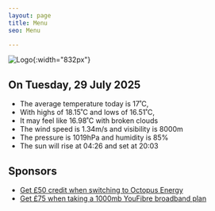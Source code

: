 ```yaml
---
layout: page
title: Menu
seo: Menu

---
```


![Logo](/images/logo.jpg){:width="832px"}

<!-- weather_marker starts -->
## On Tuesday, 29 July 2025

- The average temperature today is 17˚C,
- With highs of 18.15˚C and lows of 16.51˚C,
- It may feel like 16.98˚C with broken clouds
- The wind speed is 1.34m/s and visibility is 8000m
- The pressure is 1019hPa and humidity is 85%
- The sun will rise at 04:26 and set at 20:03

<!-- weather_marker ends -->

## Sponsors

- [Get £50 credit when switching to Octopus Energy](https://bit.ly/3oD1nnS)
- [Get £75 when taking a 1000mb YouFibre broadband plan](https://aklam.io/91zWhU?)
